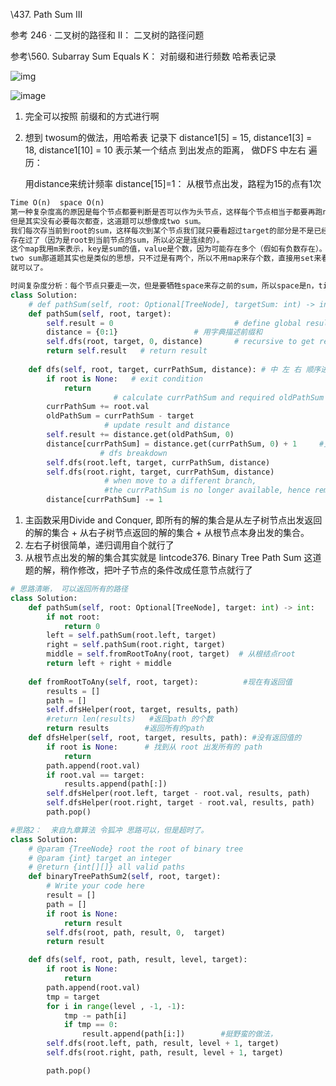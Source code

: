 \437. Path Sum III

参考 246 · 二叉树的路径和 II：    二叉树的路径问题

参考\560. Subarray Sum Equals K：  对前缀和进行频数 哈希表记录

![img](https://assets.leetcode.com/uploads/2021/04/09/pathsum3-1-tree.jpg)

![image](https://assets.leetcode.com/users/images/119b5a72-5244-4cd7-bb6e-60784d94c2a0_1596872120.09719.png)

1. 完全可以按照 前缀和的方式进行啊

2. 想到 twosum的做法，用哈希表 记录下 distance1[5] = 15, distance1[3] = 18, distance1[10] = 10 
   表示某一个结点 到出发点的距离，
   做DFS 中左右 遍历：

   用distance来统计频率    distance[15]=1： 从根节点出发，路程为15的点有1次

```python
Time O(n)  space O(n)
第一种复杂度高的原因是每个节点都要判断是否可以作为头节点，这样每个节点相当于都要再跑n次。
但是其实没有必要每次都查，这道题可以想像成two sum。
我们每次存当前到root的sum，这样每次到某个节点我们就只要看超过target的部分是不是已经在之前
存在过了（因为是root到当前节点的sum，所以必定是连续的）。
这个map我用m来表示，key是sum的值，value是个数，因为可能存在多个（假如有负数存在）。
two sum那道题其实也是类似的思想，只不过是有两个，所以不用map来存个数，直接用set来看存不存在
就可以了。

时间复杂度分析：每个节点只要走一次，但是要牺牲space来存之前的sum，所以space是n，time是n。
class Solution:
    # def pathSum(self, root: Optional[TreeNode], targetSum: int) -> int:
    def pathSum(self, root, target):                          
        self.result = 0                           # define global result and path
        distance = {0:1}                 # 用字典描述前缀和
        self.dfs(root, target, 0, distance)       # recursive to get result               
        return self.result   # return result
    
    def dfs(self, root, target, currPathSum, distance): # 中 左 右 顺序进行遍历    
        if root is None:   # exit condition
            return  
                       # calculate currPathSum and required oldPathSum
        currPathSum += root.val
        oldPathSum = currPathSum - target
                     # update result and distance
        self.result += distance.get(oldPathSum, 0)
        distance[currPathSum] = distance.get(currPathSum, 0) + 1     #更新频率        
                    # dfs breakdown
        self.dfs(root.left, target, currPathSum, distance)
        self.dfs(root.right, target, currPathSum, distance)
                     # when move to a different branch, 
                     #the currPathSum is no longer available, hence remove one. 
        distance[currPathSum] -= 1     
```







1. 主函数采用Divide and Conquer, 即所有的解的集合是从左子树节点出发返回的解的集合 + 从右子树节点返回的解的集合 + 从根节点本身出发的集合。
2. 左右子树很简单，递归调用自个就行了
3. 从根节点出发的解的集合其实就是 lintcode376. Binary Tree Path Sum 这道题的解，稍作修改，把叶子节点的条件改成任意节点就行了



```python
# 思路清晰， 可以返回所有的路径
class Solution:
    def pathSum(self, root: Optional[TreeNode], target: int) -> int:
        if not root:
            return 0
        left = self.pathSum(root.left, target)  
        right = self.pathSum(root.right, target)
        middle = self.fromRootToAny(root, target)  # 从根结点root 
        return left + right + middle
        
    def fromRootToAny(self, root, target):          #现在有返回值
        results = []
        path = []
        self.dfsHelper(root, target, results, path)
        #return len(results)   #返回path 的个数
    	return results        #返回所有的path
    def dfsHelper(self, root, target, results, path): #没有返回值的
        if root is None:      # 找到从 root 出发所有的 path
            return 
        path.append(root.val)
        if root.val == target:
            results.append(path[:])
        self.dfsHelper(root.left, target - root.val, results, path)
        self.dfsHelper(root.right, target - root.val, results, path)
        path.pop()
```







``` python
#思路2：  来自九章算法 令狐冲 思路可以，但是超时了。
class Solution:
    # @param {TreeNode} root the root of binary tree
    # @param {int} target an integer
    # @return {int[][]} all valid paths
    def binaryTreePathSum2(self, root, target):
        # Write your code here
        result = []
        path = []
        if root is None:
            return result
        self.dfs(root, path, result, 0,  target)
        return result

    def dfs(self, root, path, result, level, target):
        if root is None:
            return
        path.append(root.val)
        tmp = target
        for i in range(level , -1, -1):
            tmp -= path[i]
            if tmp == 0:
                result.append(path[i:])        #挺野蛮的做法，
        self.dfs(root.left, path, result, level + 1, target)
        self.dfs(root.right, path, result, level + 1, target)

        path.pop()
```

